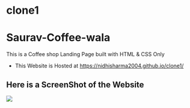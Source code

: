 # clone1

# Saurav-Coffee-wala
This is a Coffee shop Landing Page built with HTML & CSS Only

* This Website is Hosted at https://nidhisharma2004.github.io/clone1/

## Here is a ScreenShot of the Website

<img  src='./assets/images/moto.png' />
